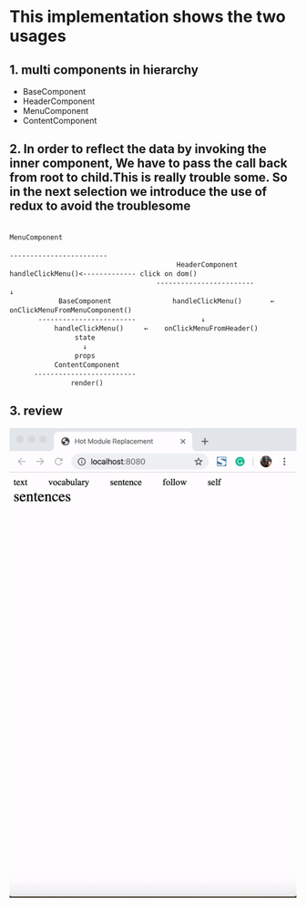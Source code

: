 # This implementation shows the two usages

## 1. multi components in hierarchy

- BaseComponent
 - HeaderComponent
  - MenuComponent
- ContentComponent

## 2. In order to reflect the data by invoking the inner component, We have to pass the call back from root to child.This is really trouble some. So in the next selection we introduce the use of redux to avoid the troublesome
    
       
                                                                                MenuComponent  
                                                                           ------------------------   
                                             HeaderComponent                   handleClickMenu()<------------- click on dom()
                                        ------------------------                       ↓
                BaseComponent               handleClickMenu()       ←    onClickMenuFromMenuComponent()
           ------------------------                ↓
               handleClickMenu()     ←    onClickMenuFromHeader()        
                    state
                      ↓
                    props
               ContentComponent 
          -------------------------
                   render()
                   
## 3. review

![](./images/screenshot.gif) 



   

